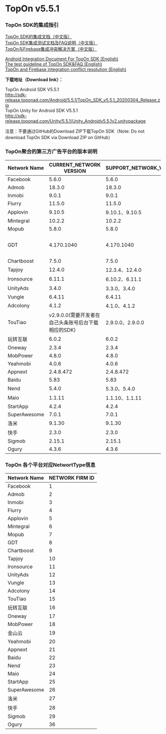 # TopOn v5.5.1

<h3>TopOn SDK的集成指引</h3>

[TopOn SDK的集成文档（中文版）](zh/Android_TopOn_SDK_集成文档.md)<br>
[TopOn SDK集成测试文档及FAQ说明（中文版）](zh/TopOnSDK集成测试及FAQ说明.md)<br>
[TopOn与Firebase集成冲突解决方案（中文版）](zh/TopOn与Firebase集成冲突解决方案.md)

[Android Integration Document For TopOn SDK (English)](en/Android_Integration_Document_For_TopOn_SDK.md)<br>
[The test guideline of TopOn SDK&FAQ (English)](en/The_test_guideline_of_TopOn_SDK&FAQ.md)<br>
[TopOn and Firebase integration conflict resolution (English)](en/TopOn_and_Firebase_integration_conflict_resolution.md)<br>

**下载地址（Download link）：**<br>

TopOn Android SDK V5.5.1<br>
http://sdk-release.toponad.com/Android/5.5.1/TopOn_SDK_v5.5.1_20200304_Release.zip   <br>
TopOn Unity for Android SDK V5.5.1<br>
http://sdk-release.toponad.com/Unity/5.5.1/Unity_Androidv5.5.1v2.unitypackage  <br>


注意：不要通过GitHub的Download ZIP下载TopOn SDK（Note: Do not download TopOn SDK via Download ZIP on GitHub）

<h3>TopOn聚合的第三方广告平台的版本说明</h3>

| Network Name| CURRENT_NETWORK VERSION| SUPPORT_NETWORK_VERSION | P.S. |
|---|---|---|---|
|Facebook | 5.6.0| 5.6.0 |   |
|Admob | 18.3.0 | 18.3.0 |   |
|Inmobi | 9.0.1 |  9.0.1 |   |
|Flurry| 11.5.0 | 11.5.0 |   |
|Applovin| 9.10.5 | 9.10.1、9.10.5 |   |
|Mintegral | 10.2.2 | 10.2.2 |   |
|Mopub | 5.8.0 | 5.8.0 |   |
|GDT | 4.170.1040 | 4.170.1040 | 广点通/Tencent/腾讯 |
|Chartboost | 7.5.0 | 7.5.0 |   | 
|Tapjoy | 12.4.0 | 12.3.4、12.4.0 |   |
|Ironsource | 6.11.1 | 6.10.2、6.11.1 |   |
|UnityAds | 3.4.0 | 3.3.0、3.4.0 |   |
|Vungle | 6.4.11 | 6.4.11 |   |
|Adcolony | 4.1.2 | 4.1.0、4.1.2 |   |
|TouTiao| v2.9.0.0(需要开发者在自己头条账号后台下载相应的SDK) | 2.9.0.0、2.9.0.0 | 头条/穿山甲 |
|玩转互联 | 6.0.2 | 6.0.2 |   |
|Oneway| 2.3.4 | 2.3.4 |   |
|MobPower | 4.8.0 | 4.8.0 |   |
|Yeahmobi| 4.0.6 | 4.0.6 |   |
|Appnext| 2.4.8.472 | 2.4.8.472 |   |
|Baidu| 5.83 | 5.83 |   |
|Nend| 5.4.0 | 5.3.0、5.4.0 |   |
|Maio| 1.1.11 | 1.1.10、1.1.11 |   |
|StartApp| 4.2.4 | 4.2.4 |   |
|SuperAwesome| 7.0.1 | 7.0.1 |   |
|洛米| 9.1.30 | 9.1.30 |   |
|快手| 2.3.0 | 2.3.0 |   |
|Sigmob| 2.15.1 | 2.15.1 |   |
|Ogury| 4.3.6 | 4.3.6 |   |

<h3>TopOn 各个平台对应NetwortType信息</h3>

| Network Name| NETWORK FIRM ID|
|---|---|
|Facebook | 1 |
|Admob | 2 |
|Inmobi | 3 | 
|Flurry| 4 | 
|Applovin| 5 | 
|Mintegral | 6 |
|Mopub | 7 |
|GDT | 8|
|Chartboost | 9| 
|Tapjoy | 10 |
|Ironsource | 11|
|UnityAds | 12 |
|Vungle | 13 | 
|Adcolony | 14 | 
|TouTiao|15|
|玩转互联 | 16 |
|Oneway|17|
|MobPower | 18 |
|金山云 | 19 |
|Yeahmobi|20|
|Appnext|21|
|Baidu|22|
|Nend|23|
|Maio|24|
|StartApp |25|
|SuperAwesome |26|
|洛米|27|
|快手|28|
|Sigmob |29|
|Ogury |36|


